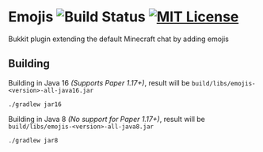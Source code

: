 # Emojis ![Build Status](https://img.shields.io/github/workflow/status/unnamed/emojis/build/main) [![MIT License](https://img.shields.io/badge/license-MIT-blue)](license.txt)
Bukkit plugin extending the default Minecraft chat by adding emojis

## Building
Building in Java 16 *(Supports Paper 1.17+)*, result will be `build/libs/emojis-<version>-all-java16.jar`
```shell
./gradlew jar16
```
Building in Java 8 *(No support for Paper 1.17+)*, result will be `build/libs/emojis-<version>-all-java8.jar`
```shell
./gradlew jar8
```